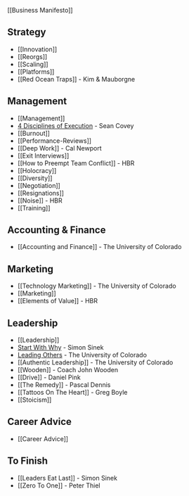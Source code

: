 [[Business Manifesto]]

## Strategy

* [[Innovation]]
* [[Reorgs]]
* [[Scaling]]
* [[Platforms]]
* [[Red Ocean Traps]] - Kim & Mauborgne

## Management

* [[Management]]
* [4 Disciplines of Execution](4-Disciplines-Of-Execution) - Sean Covey
* [[Burnout]]
* [[Performance-Reviews]]
* [[Deep Work]] - Cal Newport
* [[Exit Interviews]]
* [[How to Preempt Team Conflict]] - HBR
* [[Holocracy]]
* [[Diversity]]
* [[Negotiation]]
* [[Resignations]]
* [[Noise]] - HBR
* [[Training]]

## Accounting & Finance

* [[Accounting and Finance]] - The University of Colorado

## Marketing

* [[Technology Marketing]] - The University of Colorado
* [[Marketing]]
* [[Elements of Value]] - HBR

## Leadership

* [[Leadership]]
* [Start With Why](Start-With-Why) - Simon Sinek
* [Leading Others](Leading-Others) - The University of Colorado
* [[Authentic Leadership]] - The University of Colorado
* [[Wooden]] - Coach John Wooden
* [[Drive]] - Daniel Pink
* [[The Remedy]] - Pascal Dennis
* [[Tattoos On The Heart]] - Greg Boyle
* [[Stoicism]]

## Career Advice

* [[Career Advice]]

## To Finish

* [[Leaders Eat Last]] - Simon Sinek
* [[Zero To One]] - Peter Thiel
